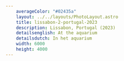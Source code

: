 ```yaml
---
    averageColor: "#02435a"
    layout: ../../layouts/PhotoLayout.astro
    title: lissabon-2-portugal-2023
    description: Lissabon, Portugal (2023)
    detailsenglish: At the aquarium
    detailsdutch: In het aquarium
    width: 6000
    height: 4000
---
```


